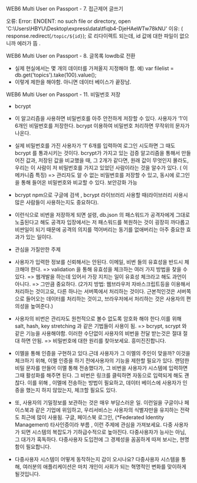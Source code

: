 
WEB6 Multi User on Passport - 7. 접근제어 글쓰기

오류:
Error: ENOENT: no such file or directory, open 'C:\Users\HBYU\Desktop\express\data\tfiqb4-DjeHAeWTw78kNU'
이유:
( response.redirect(`/topic/${id}`); 로 리다이렉트 되는데, id 값에 대한 파일이 없으니까 에러가 뜸 .



WEB6 Multi User on Passport - 8. 글목록 lowdb로 전환
- 실제 현실에서는 몇 개의 데이터를 가져올지 지정해야 함. 
예)  var filelist = db.get('topics').take(100).value(); 
- 이렇게 제한을 해야함. 아니면 데이터 베이스가 끝장남. 

WEB6 Multi User on Passport - 11. 비밀번호 저장
- bcrypt
- 이 알고리즘을 사용하면 비밀번호를 아주 안전하게 저장할 수 있다. 사용자가 ‘1’이 6개인 비밀번호를 저장한다. bcrypt 이용하여 비밀번호 처리하면 무작위의 문자가 나온다.
- 실제 비밀번호를 가진 사용자가 ‘1’ 6개를 입력하여 로그인 시도하면 그 때도 bcrypt 를 통과시키는 것이다. bcrypt가 가지고 있는 검증 알고리즘을 통해서 만들어진 값과, 저장된 값을 비교했을 때, 그 2개가 같다면, 원래 값이 무엇인지 몰라도, 우리는 이 사람이 저 비밀번호를 가지고 있었던 사람이라는 것을 알수가 있다. ( 이 메카니즘 특징) 
=> 관리자도 알 수 없는 비밀번호를 저장할 수 있고, 동시에 로그인을 통해 들어온 비밀번호와 비교할 수 있다. 보안강화 가능


- bcrypt npm으로 구글에 검색 ,  bcrypt 라이브러리 사용할 때(라이브러리 사용시 많은 사람들이 사용하는지도 중요하다). 
- 이런식으로 비번을 저장하게 되면 설령, db.json 의 패스워드가 공격자에게 그대로 노출된다고 해도 공격자 입장에서는 저 패스워드를 복원하는 것이 굉장히 까다롭고 비싼일이 되기 때문에 공격의 의지를 꺽어버리는 동기를 없애버리는 아주 중요한 효과가 있는 일이다. 

- 관심을 가질만한 주제
- 사용자가 입력한 정보를 신뢰해서는 안된다. 이메일, 비번 들의 유효성을 반드시 체크해야 한다. => validation 을 통해 유효성을 체크하는 여러 가지 방법을 찾을 수 있다. => 웹개발을 하는데 있어서 가장 지치는 일이 유효성 체크라고 해도 과언이 아니다. => 그만큼 중요하다. (2가지 방법: 웹브라우저 자바스크립트등을 이용해서 처리하는 것이고요, 다른 하나는 서버쪽에서 처리하는 것이다. 근본적인것은 서버쪽으로 들어오는 데이터를 처리하는 것이고, 브라우저에서 처리하는 것은 사용자의 편의성을 높여준다.)
- 사용자의 비번은 관리자도 원천적으로 볼수 없도록 암호화 해야 한다.이를 위해 salt, hash, key stretching 과 같은 기법들이 사용이 됨.  => bcrypt, scrypt 와 같은 기능을 사용해야함. 이러한 수단없이 사용자의 비번을 전달 받는것은 절대 절대 하면 안됨. => 비밀번호에 대한 원리를 찾아보세요. 흥미진진합니다. 
- 이멜을 통해 인증을 구현하고 있다.근데 사용자가 그 이멜의 주인이 맞을까? 이것을 체크하기 위해, 이멜 인증을 하기 전에사용자의 기능을 제한할 필요가 있다. 랜덤한 비밀 문자를 만들어 이멜 통해 전송했다가, 그 비번을 사용자가 시스템에 입력하면 그때 활성화를 해주면 된다. 그 비번은 링크를 클릭하면 자동으로 입력되게 해도 괜찮다. 이를 위해 , 이멜에 전송하는 방법이 필요하고, 데이터 베이스에 사용자가 인증을  했는지 하지 않았는지, 체크할 필요도 있다. 

- 또, 사용자의 기밀정보를 보관하는 것은 매우 부담스러운 일. 이런일을 구글이나 페이스북과 같은 기업에 위임하고, 우리서비스는 사용자의 식별자만을 유지하는 전략도 최근에 많이 사용됨. 구글, 페이스북 로그인, (*Federated Identity Management) 타사인증이라 부름
, 이런 주제에 관심을 가져보세요. 다중 사용자가 되면 시스템의 복잡도가 기하급수적으로 높아진다. 다중사용자가 능사는 아님, 그 대가가 혹독하다.  다중사용자 도입전에 그 경제성을 꼼꼼하게 따져 보시는, 현명함이 필요합니다. 

- 다중사용자 시스템이 어떻게 동작하는지 감이 오시나요?  다중사용자 시스템을 통해, 여러분의 애플리케이션은 마치 개인이 사회가 되는 혁명적인 변화를 맞이하게 될것입니다. 

